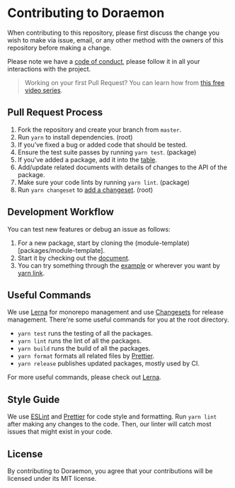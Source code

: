 # Contributing to Doraemon

When contributing to this repository, please first discuss the change you wish to make via issue, email, or any other method with the owners of this repository before making a change.

Please note we have a [code of conduct](CODE_OF_CONDUCT.md), please follow it in all your interactions with the project.

> Working on your first Pull Request? You can learn how from [this free video series](https://egghead.io/courses/how-to-contribute-to-an-open-source-project-on-github).

## Pull Request Process

1. Fork the repository and create your branch from `master`.
2. Run `yarn` to install dependencies. (root)
3. If you’ve fixed a bug or added code that should be tested.
4. Ensure the test suite passes by running `yarn test`. (package)
5. If you've added a package, add it into the [table](README.md).
6. Add/update related documents with details of changes to the API of the package.
7. Make sure your code lints by running `yarn lint`. (package)
8. Run `yarn changeset` to [add a changeset](https://github.com/atlassian/changesets/blob/master/docs/adding-a-changeset.md). (root)

## Development Workflow

You can test new features or debug an issue as follows:

1. For a new package, start by cloning the (module-template)[packages/module-template].
2. Start it by checking out the [document](packages/module-template/README.md).
3. You can try something through the [example](packages/module-template/example/README.md) or wherever you want by [yarn link](https://classic.yarnpkg.com/en/docs/cli/link).

## Useful Commands

We use [Lerna](https://lerna.js.org) for monorepo management and use [Changesets](https://github.com/atlassian/changesets) for release management. There're some useful commands for you at the root directory.

- `yarn test` runs the testing of all the packages.
- `yarn lint` runs the lint of all the packages.
- `yarn build` runs the build of all the packages.
- `yarn format` formats all related files by [Prettier](https://prettier.io).
- `yarn release` publishes updated packages, mostly used by CI.

For more useful commands, please check out [Lerna](https://lerna.js.org).

## Style Guide

We use [ESLint](https://eslint.org) and [Prettier](https://prettier.io) for code style and formatting. Run `yarn lint` after making any changes to the code. Then, our linter will catch most issues that might exist in your code.

## License

By contributing to Doraemon, you agree that your contributions will be licensed under its MIT license.
